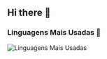 ## Hi there 👋

<!--
**ndamasc/ndamasc** is a ✨ _special_ ✨ repository because its `README.md` (this file) appears on your GitHub profile.

Here are some ideas to get you started:

- 🔭 I’m currently working on ...
- 🌱 I’m currently learning ...
- 👯 I’m looking to collaborate on ...
- 🤔 I’m looking for help with ...
- 💬 Ask me about ...
- 📫 How to reach me: ...
- 😄 Pronouns: ...
- ⚡ Fun fact: ...
-->
### Linguagens Mais Usadas 🌟
![Linguagens Mais Usadas](https://github-readme-stats.vercel.app/api/top-langs/?username=ndamasc&layout=compact&theme=radical)
